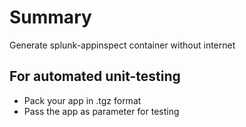 # Summary 
Generate splunk-appinspect container without internet

## For automated unit-testing
- Pack your app in .tgz format
- Pass the app as parameter for testing

